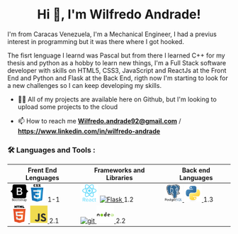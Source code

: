 
<!---
N1kf3/N1kf3 is a ✨ special ✨ repository because its `README.md` (this file) appears on your GitHub profile.
You can click the Preview link to take a look at your changes.
--->
<h1 align="center">Hi 👋, I'm Wilfredo Andrade!</h1>
<p>
 I'm from Caracas Venezuela, I'm a Mechanical Engineer, I had a previus interest in programming but it was there where I got hooked.
</p>
<p>The fisrt lenguage I learnd was Pascal but from there I learned C++ for my thesis and python as a hobby to learn new things, I'm a Full Stack software developer with skills on HTML5, CSS3, JavaScript and ReactJs at the Front End and Python and Flask at the Back End, rigth now I'm starting to look for a new challenges so I can keep developing my skills.
</p>

- 👨‍💻 All of my projects are available here on Github, but I'm looking to upload some projects to the cloud

- 📫 How to reach me **Wilfredo.andrade92@gmail.com** / **https://www.linkedin.com/in/wilfredo-andrade**




### :hammer_and_wrench: Languages and Tools :
|  Frent End Lenguages |  Frameworks and Libraries | Back end Languages |
| --------- | --------- | --------- |
| <a href="https://getbootstrap.com" target="_blank" rel="noreferrer"><img src="https://raw.githubusercontent.com/devicons/devicon/master/icons/bootstrap/bootstrap-plain-wordmark.svg" alt="bootstrap" width="40" height="40"/></a><a href="https://www.w3schools.com/css/" target="_blank" rel="noreferrer"><img src="https://raw.githubusercontent.com/devicons/devicon/master/icons/css3/css3-original-wordmark.svg" alt="css3" width="40" height="40"/></a> 1-1| <a href="https://reactjs.org/" target="_blank" rel="noreferrer"> <img src="https://raw.githubusercontent.com/devicons/devicon/master/icons/react/react-original-wordmark.svg" alt="react" width="40" height="40"/></a> <a href="https://flask.palletsprojects.com/" target="_blank" rel="noreferrer"> <img src="https://camo.githubusercontent.com/7196c3fb47da126e4d3dac3a4f85f999b4265b2bf4ccc1261353b333f460f343/68747470733a2f2f77372e706e6777696e672e636f6d2f706e67732f3136362f3334322f706e672d7472616e73706172656e742d666c61736b2d707974686f6e2d626f74746c652d7765622d6672616d65776f726b2d7765622d6170706c69636174696f6e2d666c61736b2d77686974652d6d6f6e6f6368726f6d652d73686f652e706e67" width="40" height="40" alt="Flask" data-canonical-src="https://w7.pngwing.com/pngs/166/342/png-transparent-flask-python-bottle-web-framework-web-application-flask-white-monochrome-shoe.png" > </a> 1.2 | <a href="https://www.postgresql.org" target="_blank" rel="noreferrer"> <img src="https://raw.githubusercontent.com/devicons/devicon/master/icons/postgresql/postgresql-original-wordmark.svg" alt="postgresql" width="40" height="40"/></a><a href="https://www.python.org" target="_blank" rel="noreferrer"> <img src="https://raw.githubusercontent.com/devicons/devicon/master/icons/python/python-original.svg" alt="python" width="40" height="40"/> </a> 1.3|
| <a href="https://www.w3.org/html/" target="_blank" rel="noreferrer"> <img src="https://raw.githubusercontent.com/devicons/devicon/master/icons/html5/html5-original-wordmark.svg" alt="html5" width="40" height="40"/> </a><a href="https://developer.mozilla.org/en-US/docs/Web/JavaScript" target="_blank" rel="noreferrer"> <img src="https://raw.githubusercontent.com/devicons/devicon/master/icons/javascript/javascript-original.svg" alt="javascript" width="40" height="40"/> </a> 2.1 | <a href="https://git-scm.com/" target="_blank" rel="noreferrer"> <img src="https://www.vectorlogo.zone/logos/git-scm/git-scm-icon.svg" alt="git" width="40" height="40"/></a><a href="https://nodejs.org" target="_blank" rel="noreferrer"> <img src="https://raw.githubusercontent.com/devicons/devicon/master/icons/nodejs/nodejs-original-wordmark.svg" alt="nodejs" width="40" height="40"/> </a> 2.2 |


